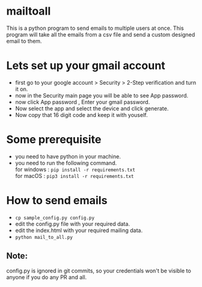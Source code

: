 # mailtoall
This is a python program to send emails to multiple users at once.
This program will take all the emails from a csv file and send a custom designed email to them.

# Lets set up your gmail account
- first go to your google account > Security > 2-Step verification and turn it on.
- now in the Security main page you will be able to see App password.
- now click App password , Enter your gmail password.
- Now select the app and select the device and click generate.
- Now copy that 16 digit code and keep it with youself.

# Some prerequisite
- you need to have python in your machine.
- you need to run the following command. <br>
for windows : `pip install -r requirements.txt` <br>
for macOS : `pip3 install -r requirements.txt`

# How to send emails

- `cp sample_config.py config.py`
- edit the config.py file with your required data.
- edit the index.html with your required mailing data.
- `python mail_to_all.py`

## Note:
config.py is ignored in git commits, so your credentials won't be visible to anyone if you do any PR and all.